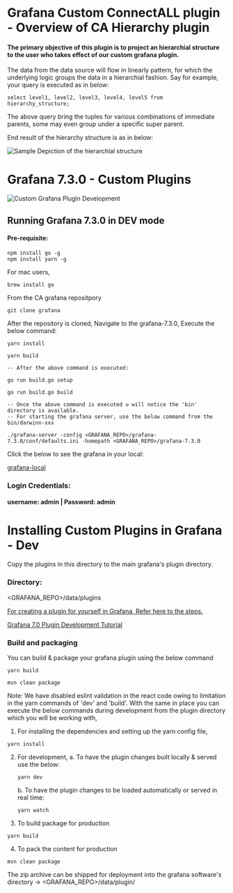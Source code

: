 # Grafana Custom ConnectALL plugin - Overview of CA Hierarchy plugin

#### The primary objective of this plugin is to project an hierarchial structure to the user who takes effect of our custom grafana plugin.

The data from the data source will flow in linearly pattern, for which the underlying logic groups the data in a hierarchial fashion. Say for example, your query is executed as in below:

```terminal
select level1, level2, level3, level4, level5 from hierarchy_structure;
```

The above query bring the tuples for various combinations of immediate parents, some may even group under a specific super parent.

End result of the hierarchy structure is as in below:

![Sample Depiction of the hierarchial structure](https://help.sap.com/doc/e2b9d153e8b34208e10000000a174cb4/1503%20SP%206/en-US/6f41d253913e4608e10000000a174cb4.gif)

# Grafana 7.3.0 - Custom Plugins

![Custom Grafana Plugin Development](https://encrypted-tbn0.gstatic.com/images?q=tbn:ANd9GcSMM91EIu8C_Sa_Ap8VgmUOtHVaohH6qyzmzw&usqp=CAU)

## Running Grafana 7.3.0 in DEV mode

#### Pre-requisite:

```node
npm install go -g
npm install yarn -g
```
For mac users,

```terminal
brew install go
```
From the CA grafana repositpory
```git
git clone grafana 
```
After the repository is cloned, Navigate to the grafana-7.3.0, Execute the below command:
```git
yarn install

yarn build

-- After the above command is executed:

go run build.go setup

go run build.go build

-- Once the above command is executed u will notice the 'bin' directory is available.
-- For starting the grafana server, use the below command from the bin/darwinn-xxx

./grafana-server -config <GRAFANA_REPO>/grafana-7.3.0/conf/defaults.ini -homepath <GRAFANA_REPO>/grafana-7.3.0
```
Click the below to see the grafana in your local:

[grafana-local](http://localhost:3000/)

### Login Credentials:

#### username: admin | Password: admin

# Installing Custom Plugins in Grafana - Dev

Copy the plugins in this directory to the main grafana's plugin directory.

### Directory: 
<GRAFANA_REPO>/data/plugins

[For creating a plugin for yourself in Grafana, Refer here to the steps.](https://grafana.com/docs/grafana/latest/developers/plugins/)

[Grafana 7.0 Plugin Development Tutorial](https://youtu.be/4RLoHg4G9MI)

### Build and packaging

You can build & package your grafana plugin using the below command

```node
yarn build

mvn clean package
```

Note: We have disabled eslint validation in the react code owing to limitation in the yarn commands of 'dev' and 'build'. With the same in place you can execute the below commands during development from the plugin directory which you will be working with,

1. For installing the dependencies and setting up the yarn config file,

```node
yarn install
```

2. For development, 
	a. To have the plugin changes built locally & served use the below:
	
	```node
	yarn dev
	```
	b. To have the plugin changes to be loaded automatically or served in real time:
	
	```node
	yarn watch
	```
3. To build package for production

```node
yarn build
```

4. To pack the content for production

```node
mvn clean package
```

The zip archive can be shipped for deployment into the grafana software's directory -> <GRAFANA_REPO>/data/plugin/
